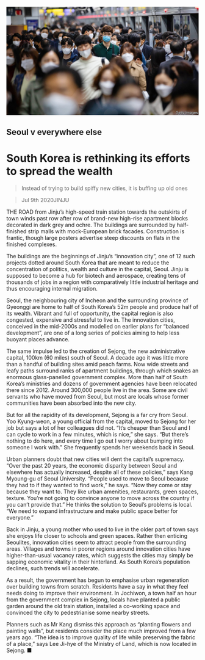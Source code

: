 ![](./images/20200711_ASP008_0.jpg)

## Seoul v everywhere else

# South Korea is rethinking its efforts to spread the wealth

> Instead of trying to build spiffy new cities, it is buffing up old ones

> Jul 9th 2020JINJU

THE ROAD from Jinju’s high-speed train station towards the outskirts of town winds past row after row of brand-new high-rise apartment blocks decorated in dark grey and ochre. The buildings are surrounded by half-finished strip malls with mock-European brick facades. Construction is frantic, though large posters advertise steep discounts on flats in the finished complexes.

The buildings are the beginnings of Jinju’s “innovation city”, one of 12 such projects dotted around South Korea that are meant to reduce the concentration of politics, wealth and culture in the capital, Seoul. Jinju is supposed to become a hub for biotech and aerospace, creating tens of thousands of jobs in a region with comparatively little industrial heritage and thus encouraging internal migration.

Seoul, the neighbouring city of Incheon and the surrounding province of Gyeonggi are home to half of South Korea’s 52m people and produce half of its wealth. Vibrant and full of opportunity, the capital region is also congested, expensive and stressful to live in. The innovation cities, conceived in the mid-2000s and modelled on earlier plans for “balanced development”, are one of a long series of policies aiming to help less buoyant places advance.

The same impulse led to the creation of Sejong, the new administrative capital, 100km (60 miles) south of Seoul. A decade ago it was little more than a handful of building sites amid peach farms. Now wide streets and leafy paths surround ranks of apartment buildings, through which snakes an enormous glass-panelled government complex. More than half of South Korea’s ministries and dozens of government agencies have been relocated there since 2012. Around 300,000 people live in the area. Some are civil servants who have moved from Seoul, but most are locals whose former communities have been absorbed into the new city.

But for all the rapidity of its development, Sejong is a far cry from Seoul. Yoo Kyung-weon, a young official from the capital, moved to Sejong for her job but says a lot of her colleagues did not. “It’s cheaper than Seoul and I can cycle to work in a few minutes, which is nice,” she says. “But there’s nothing to do here, and every time I go out I worry about bumping into someone I work with.” She frequently spends her weekends back in Seoul.

Urban planners doubt that new cities will dent the capital’s supremacy. “Over the past 20 years, the economic disparity between Seoul and elsewhere has actually increased, despite all of these policies,” says Kang Myoung-gu of Seoul University. “People used to move to Seoul because they had to if they wanted to find work,” he says. “Now they come or stay because they want to. They like urban amenities, restaurants, green spaces, texture. You’re not going to convince anyone to move across the country if you can’t provide that.” He thinks the solution to Seoul’s problems is local. “We need to expand infrastructure and make public space better for everyone.”

Back in Jinju, a young mother who used to live in the older part of town says she enjoys life closer to schools and green spaces. Rather then enticing Seoulites, innovation cities seem to attract people from the surrounding areas. Villages and towns in poorer regions around innovation cities have higher-than-usual vacancy rates, which suggests the cities may simply be sapping economic vitality in their hinterland. As South Korea’s population declines, such trends will accelerate.

As a result, the government has begun to emphasise urban regeneration over building towns from scratch. Residents have a say in what they feel needs doing to improve their environment. In Jochiwon, a town half an hour from the government complex in Sejong, locals have planted a public garden around the old train station, installed a co-working space and convinced the city to pedestrianise some nearby streets.

Planners such as Mr Kang dismiss this approach as “planting flowers and painting walls”, but residents consider the place much improved from a few years ago. “The idea is to improve quality of life while preserving the fabric of a place,” says Lee Ji-hye of the Ministry of Land, which is now located in Sejong. ■